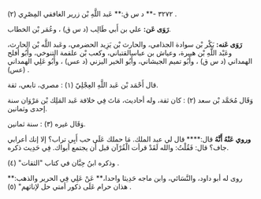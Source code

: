 ٣٢٧٢ -** د س ق:** عَبد اللَّهِ بْن زرير الغافقي المِصْرِي (٢) .

**رَوَى عَن:** علي بن أَبي طَالِب (د س ق) ، وعُمَر بْن الخطاب.

**رَوَى عَنه:** بَكْر بْن سوادة الجذامي، والحارث بْن يَزِيد الحضرمي، وعَبد اللَّه بْن الحارث، وعَبْد اللَّهِ بْن هبيرة، وعياش بن عباسالقتباني، وكعب بْن علقمة التنوخي، وأَبُو أفلح الهمداني (د س ق) ، وأَبُو تميم الجيشاني، وأَبُو الخير اليزني (د عس) ، وأَبُو عَلِي الهمداني (عس) .

قال أَحْمَد بْن عَبد اللَّهِ العِجْلِيّ (١) : مصري، تابعي، ثقة.

وَقَال مُحَمَّد بْن سعد (٢) : كان ثقة، وله أحاديث، مَاتَ فِي خلافة عَبد المَلِك بْن مَرْوَان سنة إحدى وثمانين.

وَقَال غيره (٣) : سنة ثمانين.

**وروي عَنْهُ أَنَّهُ** قال:**** قال لي عبد الملك. مَا حملك عَلَى حب أَبِي تراب؟ إلا إنك أعرابي جاف؟ قال: فَقُلْتُ: والله لَقَدْ قرأت الْقُرْآن قبل أَن يجتمع أبواك. فِي حَدِيث ذكره.

وذكره ابنُ حِبَّان في كتاب "الثقات" (٤) .

روى له أبو داود، والنَّسَائي، وابن ماجه حَدِيثا واحدا،** عَنْ عَلِي فِي الحرير والذهب:** هذان حرام عَلَى ذكور أمتي حل لإناثهم" (٥) .